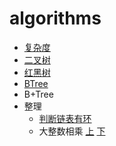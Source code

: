 # algorithms
+ [复杂度](complexity/complexity.md) 
+ [二叉树](https://www.jianshu.com/p/e1c9e27ceb2b) 
+ [红黑树](red-black-tree/red-black-tree.md)
+ [BTree](BTree/BTree.md)
+ B+Tree
+ 整理
  + [判断链表有环](./arrange/判断链表有环.md)
  + 大整数相乘 [上](https://mp.weixin.qq.com/s/GA02XbRvMq0l6MZYeH-W3w) [下](https://mp.weixin.qq.com/s/lhCm_oq3QFx_yoFSNLaXng)